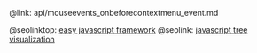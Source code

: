 @link: api/mouseevents_onbeforecontextmenu_event.md

@seolinktop: [easy javascript framework](https://webix.com)
@seolink: [javascript tree visualization](https://webix.com/widget/tree/)